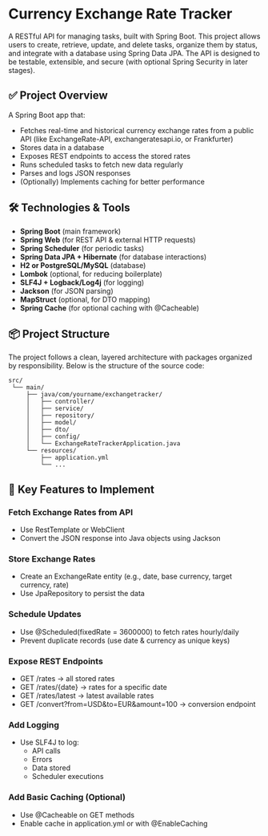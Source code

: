 # Currency Exchange Rate Tracker

A RESTful API for managing tasks, built with Spring Boot. This project allows users to create, retrieve, update, and delete tasks, organize them by status, and integrate with a database using Spring Data JPA. The API is designed to be testable, extensible, and secure (with optional Spring Security in later stages).

## ✅ Project Overview

A Spring Boot app that:
- Fetches real-time and historical currency exchange rates from a public API (like ExchangeRate-API, exchangeratesapi.io, or Frankfurter)
- Stores data in a database
- Exposes REST endpoints to access the stored rates
- Runs scheduled tasks to fetch new data regularly
- Parses and logs JSON responses
- (Optionally) Implements caching for better performance

## 🛠️ Technologies & Tools

- **Spring Boot** (main framework)
- **Spring Web** (for REST API & external HTTP requests)
- **Spring Scheduler** (for periodic tasks)
- **Spring Data JPA + Hibernate** (for database interactions)
- **H2 or PostgreSQL/MySQL** (database)
- **Lombok** (optional, for reducing boilerplate)
- **SLF4J + Logback/Log4j** (for logging)
- **Jackson** (for JSON parsing)
- **MapStruct** (optional, for DTO mapping)
- **Spring Cache** (for optional caching with @Cacheable)

## 📦 Project Structure

The project follows a clean, layered architecture with packages organized by responsibility. Below is the structure of the source code:

```
src/
 └── main/
     ├── java/com/yourname/exchangetracker/
     │   ├── controller/
     │   ├── service/
     │   ├── repository/
     │   ├── model/
     │   ├── dto/
     │   ├── config/
     │   └── ExchangeRateTrackerApplication.java
     └── resources/
         ├── application.yml
         └── ...
```
## 📌 Key Features to Implement
### Fetch Exchange Rates from API
- Use RestTemplate or WebClient
- Convert the JSON response into Java objects using Jackson

### Store Exchange Rates
- Create an ExchangeRate entity (e.g., date, base currency, target currency, rate)
- Use JpaRepository to persist the data

### Schedule Updates
- Use @Scheduled(fixedRate = 3600000) to fetch rates hourly/daily
- Prevent duplicate records (use date & currency as unique keys)

### Expose REST Endpoints
- GET /rates → all stored rates
- GET /rates/{date} → rates for a specific date
- GET /rates/latest → latest available rates
- GET /convert?from=USD&to=EUR&amount=100 → conversion endpoint

### Add Logging
- Use SLF4J to log:
    - API calls
    - Errors
    - Data stored
    - Scheduler executions

### Add Basic Caching (Optional)
- Use @Cacheable on GET methods
- Enable cache in application.yml or with @EnableCaching